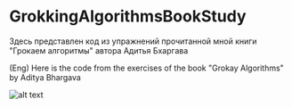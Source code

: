 # GrokkingAlgorithmsBookStudy
Здесь представлен код из упражнений прочитанной мной книги "Грокаем алгоритмы" автора Адитья Бхаргава

(Eng) Here is the code from the exercises of the book "Grokay Algorithms" by Aditya Bhargava

![alt text](https://yandex.ru/images/search?from=tabbar&text=грокаем%20алгоритмы&pos=0&img_url=https%3A%2F%2Fsun9-28.userapi.com%2Fc850024%2Fv850024913%2F1995fb%2F9rw78RYowPI.jpg&rpt=simage)
